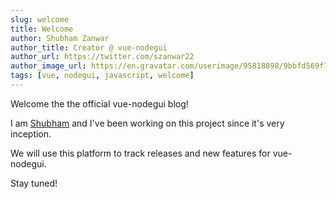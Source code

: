 ```yaml
---
slug: welcome
title: Welcome
author: Shubham Zanwar
author_title: Creator @ vue-nodegui
author_url: https://twitter.com/szanwar22
author_image_url: https://en.gravatar.com/userimage/95818898/9bbfd569f165c6f47ead0eb3ae772cf9.jpg?size=300
tags: [vue, nodegui, javascript, welcome]
---
```


Welcome the the official vue-nodegui blog!

I am [Shubham](https://twitter.com/szanwar22) and I've been working on this project since it's very inception.

We will use this platform to track releases and new features for vue-nodegui.

Stay tuned!
